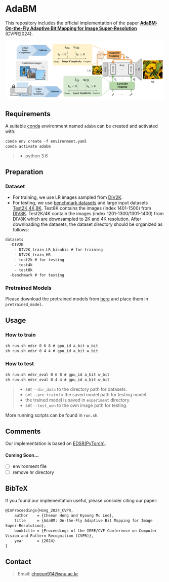 # AdaBM
This repository includes the official implementation of the paper [**AdaBM: On-the-Fly Adaptive Bit Mapping for Image Super-Resolution**](TBD) (CVPR2024).


<!-- [arXiv](TBD) | [BibTeX](#bibtex) -->


<!-- <p align="center">
<img src=assets/results.gif />
</p> -->

<p align="center">
<img src=assets/cover_adabm.png />
</p>



## Requirements
A suitable [conda](https://conda.io/) environment named `adabm` can be created and activated with:
```
conda env create -f environment.yaml
conda activate adabm
```
> * python 3.6

## Preparation
### Dataset
* For training, we use LR images sampled from [DIV2K](https://cv.snu.ac.kr/research/EDSR/DIV2K.tar).
* For testing, we use [benchmark datasets](https://cv.snu.ac.kr/research/EDSR/benchmark.tar) and large input datasets [Test2K,4K,8K](https://drive.google.com/drive/folders/18b3QKaDJdrd9y0KwtrWU2Vp9nHxvfTZH?usp=sharing).
Test8K contains the images (index 1401-1500) from [DIV8K](https://competitions.codalab.org/competitions/22217#participate). Test2K/4K contain the images (index 1201-1300/1301-1400) from DIV8K which are downsampled to 2K and 4K resolution.
After downloading the datasets, the dataset directory should be organized as follows:

```
datasets
  -DIV2K
    - DIV2K_train_LR_bicubic # for training
    - DIV2K_train_HR
    - test2k # for testing
    - test4k
    - test8k
  -benchmark # for testing
```

### Pretrained Models
Please download the pretrained models from [here](https://drive.google.com/drive/folders/1GLuvwy3WWFG2H6iEA6-7tqRj_Jnzcn86?usp=drive_link) and place them in `pretrained_model`.

## Usage

### How to train

```
sh run.sh edsr 0 6 8 # gpu_id a_bit w_bit 
sh run.sh edsr 0 4 4 # gpu_id a_bit w_bit 
```

### How to test

```
sh run.sh edsr_eval 0 6 8 # gpu_id a_bit w_bit 
sh run.sh edsr_eval 0 4 4 # gpu_id a_bit w_bit
```

> * set `--dir_data` to the directory path for datasets. 
> * set `--pre_train` to the saved model path for testing model. 
> * the trained model is saved in `experiment` directory.
> * set `--test_own` to the own image path for testing.

More running scripts can be found in `run.sh`. 

## Comments
Our implementation is based on [EDSR(PyTorch)](https://github.com/thstkdgus35/EDSR-PyTorch).

#### Coming Soon...
 - [ ] environment file
 - [ ] remove hr directory

## BibTeX
If you found our implementation useful, please consider citing our paper:
```
@InProceedings{Hong_2024_CVPR,
    author    = {Cheeun Hong and Kyoung Mu Lee},
    title     = {AdaBM: On-the-Fly Adaptive Bit Mapping for Image Super-Resolution},
    booktitle = {Proceedings of the IEEE/CVF Conference on Computer Vision and Pattern Recognition (CVPR)},
    year      = {2024}
}
```

## Contact
> Email: [cheeun914@snu.ac.kr](cheeun914@snu.ac.kr)